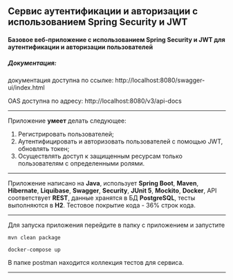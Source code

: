 ## Сервис аутентификации и авторизации с использованием Spring Security и JWT
#### Базовое веб-приложение с использованием Spring Security и JWT для аутентификации и авторизации пользователей



##### Документация:
документация доступна по ссылке: http://localhost:8080/swagger-ui/index.html

OAS доступна по адресу: http://localhost:8080/v3/api-docs

_______

Приложение **умеет** делать следующее:
1. Регистрировать пользователей;
2. Аутентифицировать и авторизовать пользователей с помощью JWT, обновлять токен;
3. Осуществлять доступ к защищенным ресурсам только пользователям с определенными ролями.

-------

Приложение написано на **Java**, использует **Spring Boot**, **Maven**, **Hibernate**, **Liquibase**, **Swagger**, **Security**, 
**JUnit 5**, **Mockito**, **Docker**, API соответствует **REST**, данные хранятся в БД **PostgreSQL**, тесты выполняются в **H2**.
Тестовое покрытие кода - 36% строк кода.


-------

Для запуска приложения перейдите в папку с приложением и запустите
```maven
mvn clean package
```

```command
docker-compose up
```

В папке postman находится коллекция тестов для сервиса.

-------
